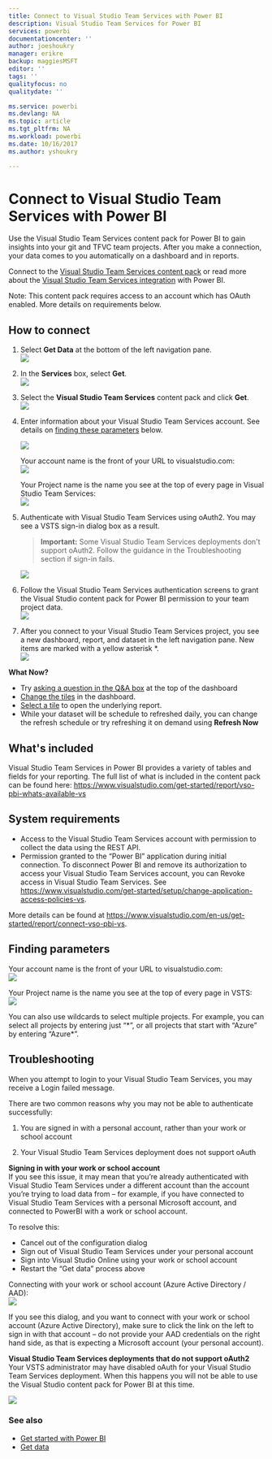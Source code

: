 ```yaml
---
title: Connect to Visual Studio Team Services with Power BI
description: Visual Studio Team Services for Power BI
services: powerbi
documentationcenter: ''
author: joeshoukry
manager: erikre
backup: maggiesMSFT
editor: ''
tags: ''
qualityfocus: no
qualitydate: ''

ms.service: powerbi
ms.devlang: NA
ms.topic: article
ms.tgt_pltfrm: NA
ms.workload: powerbi
ms.date: 10/16/2017
ms.author: yshoukry

---
```

# Connect to Visual Studio Team Services with Power BI
Use the Visual Studio Team Services content pack for Power BI to gain insights into your git and TFVC team projects. After you make a connection, your data comes to you automatically on a dashboard and in reports. 

Connect to the [Visual Studio Team Services content pack](https://app.powerbi.com/getdata/services/visual-studio-online) or read more about the [Visual Studio Team Services integration](https://powerbi.microsoft.com/integrations/visual_studio_online) with Power BI.

Note: This content pack requires access to an account which has OAuth enabled. More details on requirements below.

## How to connect
1. Select **Get Data** at the bottom of the left navigation pane.  
   ![](media/service-connect-to-visual-studio/pbi_getdata.png) 
2. In the **Services** box, select **Get**.  
   ![](media/service-connect-to-visual-studio/pbi_getservices.png) 
3. Select the **Visual Studio Team Services** content pack and click **Get**.     
   ![](media/service-connect-to-visual-studio/vsts.png)
4. Enter information about your Visual Studio Team Services account. See details on [finding these parameters](#FindingParams) below.
   
   ![](media/service-connect-to-visual-studio/pbi_vsosignin.png)
   
   Your account name is the front of your URL to visualstudio.com:    
   ![](media/service-connect-to-visual-studio/urlimage.png)
   
   Your Project name is the name you see at the top of every page in Visual Studio Team Services:  
   ![](media/service-connect-to-visual-studio/projectimage.png)
5. Authenticate with Visual Studio Team Services using oAuth2. You may see a VSTS sign-in dialog box as a result. 
   
   > **Important:** Some Visual Studio Team Services deployments don't support oAuth2.  Follow the guidance in the Troubleshooting section if sign-in fails.
   > 
   > 
   
   ![](media/service-connect-to-visual-studio/pbi_vsosignin2.png)
6. Follow the Visual Studio Team Services authentication screens to grant the Visual Studio content pack for Power BI permission to your team project data.   
   ![](media/service-connect-to-visual-studio/vsoauthorizeapp450.png)
7. After you connect to your Visual Studio Team Services project, you see a new dashboard, report, and dataset in the left navigation pane. New items are marked with a yellow asterisk \*.  
   ![](media/service-connect-to-visual-studio/visualstudioonline800px.png) 

**What Now?**

* Try [asking a question in the Q&A box](service-q-and-a.md) at the top of the dashboard
* [Change the tiles](service-dashboard-edit-tile.md) in the dashboard.
* [Select a tile](service-dashboard-tiles.md) to open the underlying report.
* While your dataset will be schedule to refreshed daily, you can change the refresh schedule or try refreshing it on demand using **Refresh Now**

## What's included
Visual Studio Team Services in Power BI provides a variety of tables and fields for your reporting. The full list of what is included in the content pack can be found here:  <https://www.visualstudio.com/get-started/report/vso-pbi-whats-available-vs>

## System requirements
* Access to the Visual Studio Team Services account with permission to collect the data using the REST API.  
* Permission granted to the “Power BI” application during initial connection. To disconnect Power BI and remove its authorization to access your Visual Studio Team Services account, you can Revoke access in Visual Studio Team Services. See <https://www.visualstudio.com/get-started/setup/change-application-access-policies-vs>.  

More details can be found at <https://www.visualstudio.com/en-us/get-started/report/connect-vso-pbi-vs>.

<a name="FindingParams"></a>

## Finding parameters
Your account name is the front of your URL to visualstudio.com:    
    ![](media/service-connect-to-visual-studio/urlimage.png)

Your Project name is the name you see at the top of every page in VSTS:  
    ![](media/service-connect-to-visual-studio/projectimage.png)

You can also use wildcards to select multiple projects. For example, you can select all projects by entering just “\*”, or all projects that start with “Azure” by entering “Azure\*”.

## Troubleshooting
When you attempt to login to your Visual Studio Team Services, you may receive a Login failed message.

There are two common reasons why you may not be able to authenticate successfully:

1) You are signed in with a personal account, rather than your work or school account  

2) Your Visual Studio Team Services deployment does not support oAuth 

**Signing in with your work or school account**  
If you see this issue, it may mean that you’re already authenticated with Visual Studio Team Services under a different account than the account you’re trying to load data from – for example, if you have connected to Visual Studio Team Services with a personal Microsoft account, and connected to PowerBI with a work or school account.

To resolve this:  

* Cancel out of the configuration dialog  
* Sign out of Visual Studio Team Services under your personal account  
* Sign into Visual Studio Online using your work or school account  
* Restart the “Get data” process above 

Connecting with your work or school account (Azure Active Directory / AAD):  
    ![](media/service-connect-to-visual-studio/vsologinscreen.png)

If you see this dialog, and you want to connect with your work or school account (Azure Active Directory), make sure to click the link on the left to sign in with that account – do not provide your AAD credentials on the right hand side, as that is expecting a Microsoft account (your personal account).

**Visual Studio Team Services deployments that do not support oAuth2**  
Your VSTS administrator may have disabled oAuth for your Visual Studio Team Services deployment.  When this happens you will not be able to use the Visual Studio content pack for Power BI at this time. 

![](media/service-connect-to-visual-studio/oauth.png)

### See also
* [Get started with Power BI](service-get-started.md)
* [Get data](service-get-data.md)


